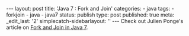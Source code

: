 --- layout: post title: \'Java 7 : Fork and Join\' categories: - java tags: - forkjoin - java - java7 status: publish type: post published: true meta: \_edit\_last: \'2\' simplecatch-sidebarlayout: \'\' --- Check out Julien Ponge\'s article on [Fork and Join in Java 7][1]. 

[1]: http://www.oracle.com/technetwork/articles/java/fork-join-422606.html
